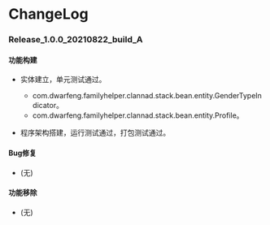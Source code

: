 # ChangeLog

### Release_1.0.0_20210822_build_A

#### 功能构建

- 实体建立，单元测试通过。
    - com.dwarfeng.familyhelper.clannad.stack.bean.entity.GenderTypeIndicator。
    - com.dwarfeng.familyhelper.clannad.stack.bean.entity.Profile。

- 程序架构搭建，运行测试通过，打包测试通过。

#### Bug修复

- (无)

#### 功能移除

- (无)
